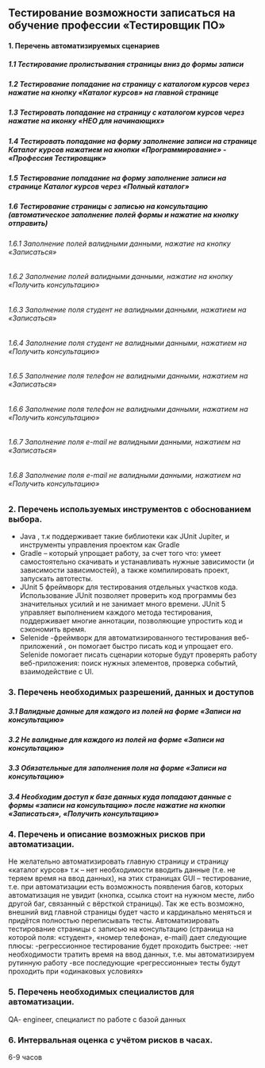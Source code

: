 ## Тестирование возможности записаться на обучение профессии «Тестировщик ПО»
#### 1. Перечень автоматизируемых сценариев
##### 1.1 Тестирование пролистывания страницы вниз до формы записи
##### 1.2	Тестирование попадание на страницу с каталогом курсов через нажатие на кнопку «Каталог курсов» на главной странице
##### 1.3	Тестировать попадание на страницу с каталогом курсов через нажатие на иконку «НЕО для начинающих»
##### 1.4	Тестировать попадание на форму заполнение записи на странице Каталог курсов нажатием на кнопки «Программирование» - «Профессия Тестировщик»
##### 1.5	Тестирование попадание на форму заполнение записи на странице Каталог курсов через «Полный каталог»
##### 1.6	Тестирование страницы с записью на консультацию (автоматическое заполнение полей формы и нажатие на кнопку отправить)
###### 1.6.1	Заполнение полей валидными данными, нажатие на кнопку «Записаться»
###### 1.6.2	Заполнение полей валидными данными, нажатие на кнопку «Получить консультацию»
###### 1.6.3	Заполнение поля студент не валидными данными, нажатием на «Записаться»
###### 1.6.4	Заполнение поля студент не валидными данными, нажатием на «Получить консультацию»
###### 1.6.5	Заполнение поля телефон не валидными данными, нажатием на «Записаться»
###### 1.6.6	Заполнение поля телефон не валидными данными, нажатием на «Получить консультацию»
###### 1.6.7	Заполнение поля e-mail не валидными данными, нажатием на «Записаться»
###### 1.6.8	Заполнение поля e-mail не валидными данными, нажатием на «Получить консультацию»
### 2. Перечень используемых инструментов с обоснованием выбора.
- Java , т.к поддерживает такие библиотеки как JUnit Jupiter, и инструменты управления проектом как Gradle
- Gradle – который упрощает работу, за счет того что:  умеет самостоятельно скачивать и устанавливать нужные зависимости (и зависимости зависимостей), а также компилировать проект, запускать автотесты.
- JUnit 5 фреймворк для тестирования отдельных участков кода. Использование JUnit позволяет проверить код программы без значительных усилий и не занимает много времени.  JUnit 5 управляет выполнением каждого метода тестирования, поддерживает многие аннотации, позволяющие упростить код и сэкономить время. 
- Selenide -фреймворк для автоматизированного тестирования веб-приложений , он помогает быстро писать код и упрощает его. Selenide помогает писать сценарии которые будут проверять работу веб-приложения: поиск нужных элементов, проверка событий, взаимодействие с UI. 
### 3. Перечень необходимых разрешений, данных и доступов
##### 3.1 Валидные данные для каждого из полей на форме «Записи на консультацию»
##### 3.2 Не валидные для каждого из полей на форме «Записи на консультацию»
##### 3.3 Обязательные для заполнения поля на форме «Записи на консультацию»
##### 3.4 Необходим доступ к базе данных куда попадают данные с формы «записи на консультацию» после нажатие на кнопки «Записаться», «Получить консультацию»
### 4. Перечень и описание возможных рисков при автоматизации.
Не желательно автоматизировать главную страницу и страницу «каталог курсов» т.к – нет необходимости вводить данные (т.е. не теряем время на ввод данных), на этих страницах GUI – тестирование, т.е. при автоматизации есть возможность появления багов, которых автоматизация не увидит (кнопка, ссылка стоит на нужном месте, либо другой баг, связанный с вёрсткой страницы). Так же есть возможно, внешний вид  главной страницы будет часто и кардинально меняться и придётся полностью переписывать тесты.
Автоматизировать тестирование страницы с записью на консультацию (страница на которой поля:  «студент», «номер телефона», e-mail) дает следующие плюсы: 
-регрессионное тестирование будет проходить быстрее: 
-нет необходимости тратить время на ввод данных, т.е. мы автоматизируем рутинную работу
-все последующие «регрессионные» тесты будут проходить при «одинаковых условиях»
### 5. Перечень необходимых специалистов для автоматизации.
QA- engineer, специалист по работе с базой данных
### 6. Интервальная оценка с учётом рисков в часах.
6-9 часов

